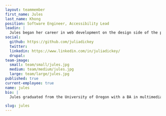 ```yaml
---
layout: teammember
first_name: Jules
last_name: Khong
position: Software Engineer, Accessibility Lead
leadin: |
  Jules began her career in web development on the design side of the process. She became a software engineer out of a desire to better understand the limitations and possibilities of programming.
social:
  github: https://github.com/juliadickey
  twitter:
  linkedin: https://www.linkedin.com/in/juliadickey/
  drupal:
team-image:
  small: team/small/jules.jpg
  medium: team/medium/jules.jpg
  large: team/large/jules.jpg
published: true
current-employee: true
name: jules
bio: |
  Jules graduated from the University of Oregon with a BA in multimedia, and later received her graphic design BFA from the Art Institute of Portland. She spent the last several years volunteering with Red Sweater Project, helping them rework their entire website to better support their mission to improve the lives of youth in Tanzania. She joined the ThinkShout team so she could put her passion for building things to use helping the organizations committed to positive change. Jules once summited Kilimanjaro while afflicted with food poisoning. If that’s not a lesson in tenacity, then we don’t know what is. Way to tough it out, Jules.

slug: jules
---
```

